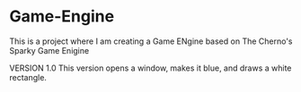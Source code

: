 # Game-Engine

This is a project where I am creating a Game ENgine based on The Cherno's Sparky Game Enigine

VERSION 1.0
This version opens a window, makes it blue, and draws a white rectangle.
